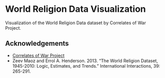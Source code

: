 
# World Religion Data Visualization

Visualization of the World Religion Data dataset by Correlates of War Project.

## Acknowledgements

 - [Correlates of War Project](https://correlatesofwar.org)
 - Zeev Maoz and Errol A. Henderson. 2013. “The World Religion Dataset, 1945-2010: Logic, Estimates, and Trends.” International Interactions, 39: 265-291. 
  
